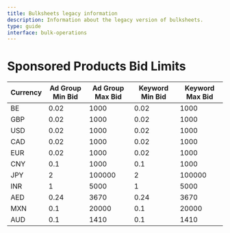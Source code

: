```yaml
---
title: Bulksheets legacy information
description: Information about the legacy version of bulksheets.
type: guide
interface: bulk-operations
---
```


# Sponsored Products Bid Limits

| Currency | Ad Group Min Bid | Ad Group Max Bid | Keyword Min Bid | Keyword Max Bid |
|----------|------------------|------------------|-----------------|-----------------|
| BE       | 0.02             | 1000             | 0.02            | 1000            |
| GBP      | 0.02             | 1000             | 0.02            | 1000            |
| USD      | 0.02             | 1000             | 0.02            | 1000            |
| CAD      | 0.02             | 1000             | 0.02            | 1000            |
| EUR      | 0.02             | 1000             | 0.02            | 1000            |
| CNY      | 0.1              | 1000             | 0.1             | 1000            |
| JPY      | 2                | 100000           | 2               | 100000          |
| INR      | 1                | 5000             | 1               | 5000            |
| AED      | 0.24             | 3670             | 0.24            | 3670            |
| MXN      | 0.1              | 20000            | 0.1             | 20000           |
| AUD      | 0.1              | 1410             | 0.1             | 1410            |